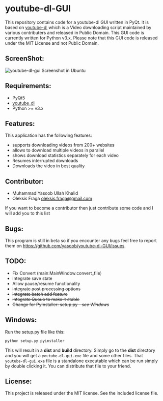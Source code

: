 # youtube-dl-GUI

This repository contains code for a youtube-dl GUI written in PyQt. It is based on [youtube-dl](https://github.com/ytdl-org/youtube-dl) which is a Video downloading script maintained by various contributers and released in Public Domain. This GUI code is currently written for Python v3.x. Please note that this GUI code is released under the MIT License and not Public Domain.

## ScreenShot:

![youtube-dl-gui Screenshot in Ubuntu](http://imgur.com/KxTLeYl.png)

## Requirements:

- PyQt5
- [youtube_dl](https://github.com/ytdl-org/youtube-dl)
- Python >= v3.x

## Features:

This application has the following features:
- supports downloading videos from 200+ websites
- allows to download multiple videos in parallel
- shows download statistics separately for each video
- Resumes interrupted downloads
- Downloads the video in best quality

## Contributor:

- Muhammad Yasoob Ullah Khalid
- Oleksis Fraga <oleksis.fraga@gmail.com>

If you want to become a contributor then just contribute some code and I will add you to this list

## Bugs:

This program is still in beta so if you encounter any bugs feel free to report them on https://github.com/yasoob/youtube-dl-GUI/issues.

## TODO:

- Fix Convert (main:MainWindow.convert_file)
- integrate save state
- Allow pause/resume functionality
- ~~integrate post processing options~~
- ~~integrate batch add feature~~
- ~~integrate Queue to make it stable~~
- ~~Change for PyInstaller: setup.py - _see Windows_~~

## Windows:

Run the setup.py file like this:

```bash
python setup.py pyinstaller
```

This will result in a **dist** and **build** directory. Simply go to the **dist** directory and you will get a ```youtube-dl-gui.exe``` file and some other files. That ```youtube-dl-gui.exe``` file is a standalone executable which can be run simply by double clicking it. You can distribute that file to your friend.

## License:

This project is released under the MIT license. See the included license file.
